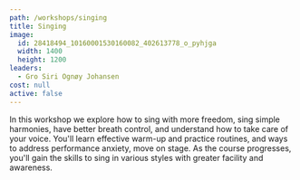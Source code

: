 ```yaml
---
path: /workshops/singing
title: Singing
image:
  id: 28418494_10160001530160082_402613778_o_pyhjga
  width: 1400
  height: 1200
leaders:
  - Gro Siri Ognøy Johansen
cost: null
active: false
---
```


In this workshop we explore how to sing with more freedom, sing simple harmonies, have better breath control, and understand how to take care of your voice. You'll learn effective warm-up and practice routines, and ways to address performance anxiety, move on stage. As the course progresses, you'll gain the skills to sing in various styles with greater facility and awareness.
